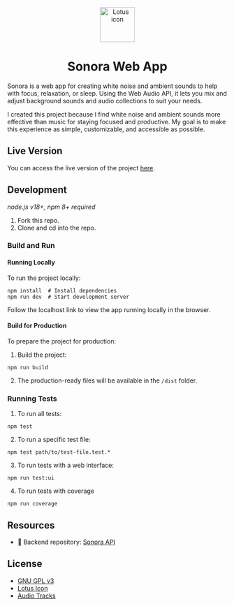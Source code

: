 <div align="center">
  <img alt="Lotus icon" src="https://em-content.zobj.net/source/whatsapp/390/lotus_1fab7.png" width="80" />
</div>
<h1 align="center">Sonora Web App</h1>

Sonora is a web app for creating white noise and ambient sounds to help with focus, relaxation, or sleep. Using the Web Audio API, it lets you mix and adjust background sounds and audio collections to suit your needs.

I created this project because I find white noise and ambient sounds more effective than music for staying focused and productive. My goal is to make this experience as simple, customizable, and accessible as possible.

## Live Version

You can access the live version of the project [here](https://alexglan.github.io/sonora-web/).

## Development
*node.js v18+, npm 8+ required*

1. Fork this repo.
2. Clone and cd into the repo.

### Build and Run

#### Running Locally

To run the project locally:

```
npm install  # Install dependencies
npm run dev  # Start development server
```
Follow the localhost link to view the app running locally in the browser.

#### Build for Production

To prepare the project for production:
1. Build the project:
```
npm run build
```
2. The production-ready files will be available in the `/dist` folder.

### Running Tests

1. To run all tests:
```
npm test
```
2. To run a specific test file:
```
npm test path/to/test-file.test.*
```

3. To run tests with a web interface:
```
npm run test:ui
```
4. To run tests with coverage
```
npm run coverage
```

## Resources

- 🔗 Backend repository: [Sonora API](https://github.com/alexglan/sonora-api)

## License
* [GNU GPL v3](LICENSE)
* [Lotus Icon](https://emojipedia.org/whatsapp/2.24.2.76/lotus)
* [Audio Tracks](https://alexglan.github.io/sonora-web/#/about)
